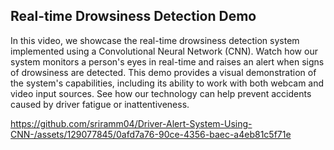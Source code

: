 ## Real-time Drowsiness Detection Demo

In this video, we showcase the real-time drowsiness detection system implemented using a Convolutional Neural Network (CNN). Watch how our system monitors a person's eyes in real-time and raises an alert when signs of drowsiness are detected. This demo provides a visual demonstration of the system's capabilities, including its ability to work with both webcam and video input sources. See how our technology can help prevent accidents caused by driver fatigue or inattentiveness.

https://github.com/sriramm04/Driver-Alert-System-Using-CNN-/assets/129077845/0afd7a76-90ce-4356-baec-a4eb81c5f71e

